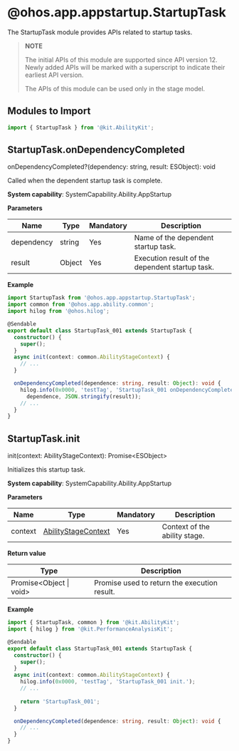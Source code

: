 # @ohos.app.appstartup.StartupTask

The StartupTask module provides APIs related to startup tasks.

> **NOTE**
>
> The initial APIs of this module are supported since API version 12. Newly added APIs will be marked with a superscript to indicate their earliest API version.
>
> The APIs of this module can be used only in the stage model.

## Modules to Import

```js
import { StartupTask } from '@kit.AbilityKit';
```

## StartupTask.onDependencyCompleted

onDependencyCompleted?(dependency: string, result: ESObject): void

Called when the dependent startup task is complete.

**System capability**: SystemCapability.Ability.AppStartup

**Parameters**

| Name| Type| Mandatory| Description|
| -------- | -------- | -------- | -------- |
| dependency | string | Yes| Name of the dependent startup task.|
| result | Object | Yes| Execution result of the dependent startup task.|

**Example**

```ts
import StartupTask from '@ohos.app.appstartup.StartupTask';
import common from '@ohos.app.ability.common';
import hilog from '@ohos.hilog';

@Sendable
export default class StartupTask_001 extends StartupTask {
  constructor() {
    super();
  }
  async init(context: common.AbilityStageContext) {
    // ...
  }

  onDependencyCompleted(dependence: string, result: Object): void {
    hilog.info(0x0000, 'testTag', 'StartupTask_001 onDependencyCompleted, dependence: %{public}s, result: %{public}s',
      dependence, JSON.stringify(result));
    // ...
  }
}
```


## StartupTask.init

init(context: AbilityStageContext): Promise\<ESObject\>

Initializes this startup task.

**System capability**: SystemCapability.Ability.AppStartup

**Parameters**

| Name| Type| Mandatory| Description|
| -------- | -------- | -------- | -------- |
| context | [AbilityStageContext](js-apis-inner-application-abilityStageContext.md) | Yes| Context of the ability stage.|

**Return value**

| Type| Description|
| -------- | -------- |
| Promise\<Object \| void\> | Promise used to return the execution result.|

**Example**

```ts
import { StartupTask, common } from '@kit.AbilityKit';
import { hilog } from '@kit.PerformanceAnalysisKit';

@Sendable
export default class StartupTask_001 extends StartupTask {
  constructor() {
    super();
  }
  async init(context: common.AbilityStageContext) {
    hilog.info(0x0000, 'testTag', 'StartupTask_001 init.');
    // ...
    
    return 'StartupTask_001';
  }

  onDependencyCompleted(dependence: string, result: Object): void {
    // ...
  }
}
```
